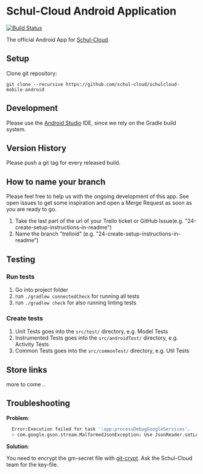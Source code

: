 Schul-Cloud Android Application
==================

[![Build Status](https://travis-ci.org/schul-cloud/schulcloud-mobile-android.svg?branch=master)](https://travis-ci.org/schul-cloud/schulcloud-mobile-android)

The official Android App for [Schul-Cloud](https://schul-cloud.org/).

## Setup

Clone git repository:

```
git clone --recursive https://github.com/schul-cloud/schulcloud-mobile-android
```

## Development

Please use the [Android Studio](https://developer.android.com/sdk/) IDE, since we rely on the Gradle build system.

## Version History

Please push a git tag for every released build.

## How to name your branch

Please feel free to help us with the ongoing development of this app. See open issues to get some inspiration and open a Merge Request as soon as you are ready to go.

1. Take the last part of the url of your Trello ticket or GitHub Issue(e.g. "24-create-setup-instructions-in-readme")
2. Name the branch "trelloid" (e.g. "24-create-setup-instructions-in-readme")


## Testing

### Run tests

1. Go into project folder
2. run `./gradlew connectedCheck` for running all tests
3. run `./gradlew check` for also running linting tests

### Create tests

1. Unit Tests goes into the `src/test/` directory, e.g. Model Tests
1. Instrumented Tests goes into the `src/androidTest/` directory, e.g. Activity Tests
1. Common Tests goes into the `src/commonTest/` directory, e.g. Util Tests

## Store links

more to come ..


## Troubleshooting

**Problem**:

```sh
  Error:Execution failed for task ':app:processDebugGoogleServices'.
  > com.google.gson.stream.MalformedJsonException: Use JsonReader.setLenient(true) to accept malformed JSON at line 1 column 17
```

**Solution**:

You need to encrypt the gm-secret file with [git-crypt](https://github.com/AGWA/git-crypt). Ask the Schul-Cloud team for the key-file.